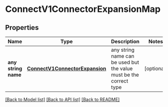 # ConnectV1ConnectorExpansionMap


## Properties
Name | Type | Description | Notes
------------ | ------------- | ------------- | -------------
**any string name** | [**ConnectV1ConnectorExpansion**](ConnectV1ConnectorExpansion.md) | any string name can be used but the value must be the correct type | [optional]

[[Back to Model list]](../README.md#documentation-for-models) [[Back to API list]](../README.md#documentation-for-api-endpoints) [[Back to README]](../README.md)



